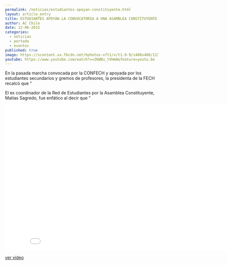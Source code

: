 ```yaml
---
permalink: /noticias/estudiantes-apoyan-constituyente.html
layout: article_entry
title: ESTUDIANTES APOYAN LA CONVOCATORIA A UNA ASAMBLEA CONSTITUYENTE
author: AC Chile
date: 12-06-2015
categories: 
  - noticias
  - portada
  - eventos
published: true
image: https://scontent.xx.fbcdn.net/hphotos-xft1/v/t1.0-9/s480x480/11536717_10153330097656397_8226149955951647655_n.png?oh=bf2e7c03966b4c4e5a096f861f48dcea&oe=5602712E
youtube: https://www.youtube.com/watch?v=ZKWBu_tVHmA&feature=youtu.be
---
```


En la pasada marcha convocada por la CONFECH y apoyada por los estudiantes secundarios y gremos de profesores, la presidenta de la FECH recalcó que "

El ex coordinador de la Red de Estudiantes por la Asamblea Constituyente, Matías Sagredo, fue enfático al decir que "

<div class="hidden-xs">
	<iframe width="853" height="480" src="//www.youtube-nocookie.com/embed/ZKWBu_tVHmA" frameborder="0" allowfullscreen></iframe>
</div>

[ver video](https://www.youtube.com/watch?v=ZKWBu_tVHmA&feature=youtu.be)
